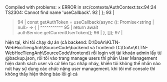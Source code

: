Compiled with problems:
×
ERROR in src/contexts/AuthContext.tsx:94:24
TS2304: Cannot find name 'useCallback'.
    92 |   };
    93 |
  > 94 |   const getAuthToken = useCallback(async (): Promise<string | null> => {
       |                        ^^^^^^^^^^^
    95 |     return await authService.getCurrentUserToken();
    96 |   }, []);
    97 |

hiện tại, khi tôi chạy dự án (cả backend: D:\DoAn\KLTN-WebHocTiengAnh\SourceCode\backend và frontend: D:\DoAn\KLTN-WebHocTiengAnh\SourceCode\frontend) rồi login với tài khoản admin lấy từ @backup.json, rồi tôi vào trang manage users thì phần User Management hiện danh sách user và cứ liên tục nhấp nháy, khiến tôi không thể nhấn nào nút hay sử dụng các chức năng user management. khi tôi mở console thì không thấy hiện thông báo lỗi gì cả